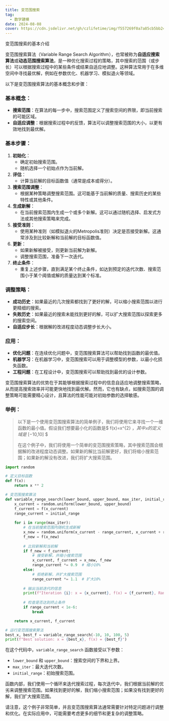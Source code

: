 ```yaml
---
title: 变范围搜索
tag:
  - 数学建模
date: 2024-08-08
cover: https://cdn.jsdelivr.net/gh/czlifetime/img/f557269f0a7a85cb5bb24a48d1f2542d.jpeg
---
```


变范围搜索的基本介绍

<!-- more -->

变范围搜索算法（Variable Range Search Algorithm），也常被称为**自适应搜索算法**或**动态范围搜索算法**，是一种优化搜索过程的策略，其中搜索的范围（或步长）可以根据搜索过程中的某些条件或结果自适应地调整。这种算法常用于在多维空间中寻找最优解，例如在参数优化、机器学习、模拟退火等领域。

以下是变范围搜索算法的基本概念和步骤：

### 基本概念：
+ **搜索范围**：在算法的每一步中，搜索范围定义了搜索空间的界限，即当前搜索的可能区域。
+ **自适应调整**：根据搜索过程中的反馈，算法可以调整搜索范围的大小，以更有效地找到最优解。

### 基本步骤：
1. **初始化**：
    - 确定初始搜索范围。
    - 随机选择一个初始点作为当前解。
2. **评估**：
    - 计算当前解的目标函数值（通常是成本或得分）。
3. **搜索范围调整**：
    - 根据某种策略调整搜索范围。这可能基于当前解的质量、搜索历史的某些特性或其他条件。
4. **生成新解**：
    - 在当前搜索范围内生成一个或多个新解。这可以通过随机选择、启发式方法或其他搜索策略来完成。
5. **接受准则**：
    - 使用某种准则（如模拟退火的Metropolis准则）决定是否接受新解。这通常涉及到比较新解和当前解的目标函数值。
6. **更新**：
    - 如果新解被接受，则更新当前解为新解。
    - 调整搜索范围，准备下一次迭代。
7. **终止条件**：
    - 重复上述步骤，直到满足某个终止条件，如达到预定的迭代次数、搜索范围小于某个阈值或解的质量达到某个标准。

### 调整策略：
+ **成功历史**：如果最近的几次搜索都找到了更好的解，可以缩小搜索范围以进行更精细的搜索。
+ **失败历史**：如果最近的搜索未能找到更好的解，可以扩大搜索范围以探索更多的搜索空间。
+ **自适应步长**：根据解的改进程度动态调整步长大小。

### 应用：
+ **优化问题**：在连续优化问题中，变范围搜索算法可以帮助找到函数的最优值。
+ **机器学习**：在机器学习中，变范围搜索可以用于调整模型的参数，以最小化损失函数。
+ **工程问题**：在工程设计中，变范围搜索可以帮助找到最优的设计参数。

变范围搜索算法的优势在于其能够根据搜索过程中的信息自适应地调整搜索策略，从而提高搜索效率并可能更快地找到最优解。然而，它也有缺点，如搜索范围的调整策略可能需要精心设计，且算法的性能可能对初始参数的选择敏感。

### 举例：
> 以下是一个使用变范围搜索算法的简单例子，我们将使用它来寻找一个一维函数的最小值。假设我们想要最小化的函数是$ f(x)=x^{2} $，其中 𝑥的定义域是$ [−10,10] $
>
> 
>
> 在这个例子中，我们将使用一个简单的变范围搜索策略，其中搜索范围会根据解的改进程度动态调整。如果新的解比当前解更好，我们将缩小搜索范围；如果新的解没有改进，我们将扩大搜索范围。
>



```python
import random

# 定义目标函数
def f(x):
    return x ** 2

# 变范围搜索算法
def variable_range_search(lower_bound, upper_bound, max_iter, initial_range):
    x_current = random.uniform(lower_bound, upper_bound)
    f_current = f(x_current)
    range_current = initial_range
    
    for i in range(max_iter):
        # 在当前搜索范围内随机生成新解
        x_new = random.uniform(x_current - range_current, x_current + range_current)
        f_new = f(x_new)
        
        # 比较新解和当前解
        if f_new < f_current:
            # 接受新解，并缩小搜索范围
            x_current, f_current = x_new, f_new
            range_current *= 0.9  # 缩小10%
        else:
            # 拒绝新解，并扩大搜索范围
            range_current *= 1.1  # 扩大10%
        
        # 输出当前迭代的信息
        print(f"Iteration {i}: x = {x_current}, f(x) = {f_current}, Range = {range_current}")
        
        # 检查是否达到终止条件
        if range_current < 1e-6:
            break

    return x_current, f_current

# 运行变范围搜索算法
best_x, best_f = variable_range_search(-10, 10, 100, 5)
print(f"Best solution: x = {best_x}, f(x) = {best_f}")
```

在这个代码中，`variable_range_search` 函数接受以下参数：

+ `lower_bound` 和 `upper_bound`：搜索空间的下界和上界。
+ `max_iter`：最大迭代次数。
+ `initial_range`：初始搜索范围。



函数内部，我们使用一个循环来迭代搜索过程，每次迭代中，我们根据当前解的优劣来调整搜索范围。如果找到更好的解，我们缩小搜索范围；如果没有找到更好的解，我们扩大搜索范围。

请注意，这个例子非常简单，并且变范围搜索算法通常需要针对特定问题进行调整和优化。在实际应用中，可能需要考虑更多的细节和更复杂的调整策略。

